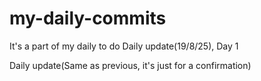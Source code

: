 # my-daily-commits
It's a part of my daily to do
Daily update(19/8/25), Day 1

Daily update(Same as previous, it's just for a confirmation)
